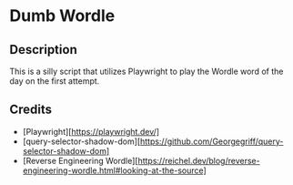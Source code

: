 # Dumb Wordle

## Description
This is a silly script that utilizes Playwright to play the Wordle word of the day on the first attempt.

## Credits
- [Playwright][https://playwright.dev/]
- [query-selector-shadow-dom][https://github.com/Georgegriff/query-selector-shadow-dom]
- [Reverse Engineering Wordle][https://reichel.dev/blog/reverse-engineering-wordle.html#looking-at-the-source]